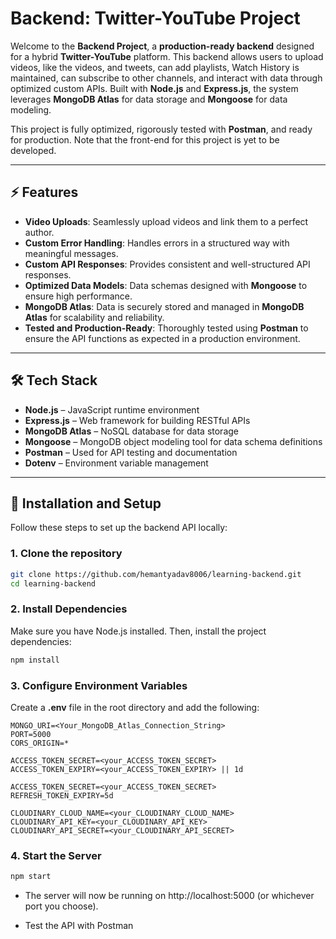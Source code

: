 # Backend: Twitter-YouTube Project

Welcome to the **Backend Project**, a **production-ready backend** designed for a hybrid **Twitter-YouTube** platform. This backend allows users to upload videos, like the videos, and tweets, can add playlists, Watch History is maintained, can subscribe to other channels, and interact with data through optimized custom APIs. Built with **Node.js** and **Express.js**, the system leverages **MongoDB Atlas** for data storage and **Mongoose** for data modeling.

This project is fully optimized, rigorously tested with **Postman**, and ready for production. Note that the front-end for this project is yet to be developed.

---

## ⚡ Features

- **Video Uploads**: Seamlessly upload videos and link them to a perfect author.
- **Custom Error Handling**: Handles errors in a structured way with meaningful messages.
- **Custom API Responses**: Provides consistent and well-structured API responses.
- **Optimized Data Models**: Data schemas designed with **Mongoose** to ensure high performance.
- **MongoDB Atlas**: Data is securely stored and managed in **MongoDB Atlas** for scalability and reliability.
- **Tested and Production-Ready**: Thoroughly tested using **Postman** to ensure the API functions as expected in a production environment.

---

## 🛠️ Tech Stack

- **Node.js** – JavaScript runtime environment
- **Express.js** – Web framework for building RESTful APIs
- **MongoDB Atlas** – NoSQL database for data storage
- **Mongoose** – MongoDB object modeling tool for data schema definitions
- **Postman** – Used for API testing and documentation
- **Dotenv** – Environment variable management

---

## 🔧 Installation and Setup

Follow these steps to set up the backend API locally:

### 1. Clone the repository

```bash
git clone https://github.com/hemantyadav8006/learning-backend.git
cd learning-backend
```

### 2. Install Dependencies

Make sure you have Node.js installed. Then, install the project dependencies:

```bash
npm install
```

### 3. Configure Environment Variables

Create a **.env** file in the root directory and add the following:

```plaintext
MONGO_URI=<Your_MongoDB_Atlas_Connection_String>
PORT=5000
CORS_ORIGIN=*

ACCESS_TOKEN_SECRET=<your_ACCESS_TOKEN_SECRET>
ACCESS_TOKEN_EXPIRY=<your_ACCESS_TOKEN_EXPIRY> || 1d

ACCESS_TOKEN_SECRET=<your_ACCESS_TOKEN_SECRET>
REFRESH_TOKEN_EXPIRY=5d

CLOUDINARY_CLOUD_NAME=<your_CLOUDINARY_CLOUD_NAME>
CLOUDINARY_API_KEY=<your_CLOUDINARY_API_KEY>
CLOUDINARY_API_SECRET=<your_CLOUDINARY_API_SECRET>
```

### 4. Start the Server

```bash
npm start
```

- The server will now be running on http://localhost:5000 (or whichever port you choose).

- Test the API with Postman
